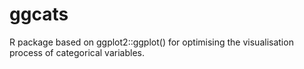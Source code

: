 # ggcats
R package based on ggplot2::ggplot() for optimising the visualisation process of categorical variables.
